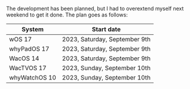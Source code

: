 The development has been planned, but I had to overextend myself next weekend to get it done. The plan goes as follows:

| System | Start date |
|---|---|
| wOS 17 | 2023, Saturday, September 9th |
| whyPadOS 17 | 2023, Saturday, September 9th |
| WacOS 14 | 2023, Saturday, September 9th |
| WacTVOS 17 | 2023, Sunday, September 10th |
| whyWatchOS 10 | 2023, Sunday, September 10th |
